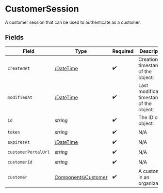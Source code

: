 # CustomerSession

A customer session that can be used to authenticate as a customer.


## Fields

| Field                                                         | Type                                                          | Required                                                      | Description                                                   |
| ------------------------------------------------------------- | ------------------------------------------------------------- | ------------------------------------------------------------- | ------------------------------------------------------------- |
| `createdAt`                                                   | [\DateTime](https://www.php.net/manual/en/class.datetime.php) | :heavy_check_mark:                                            | Creation timestamp of the object.                             |
| `modifiedAt`                                                  | [\DateTime](https://www.php.net/manual/en/class.datetime.php) | :heavy_check_mark:                                            | Last modification timestamp of the object.                    |
| `id`                                                          | *string*                                                      | :heavy_check_mark:                                            | The ID of the object.                                         |
| `token`                                                       | *string*                                                      | :heavy_check_mark:                                            | N/A                                                           |
| `expiresAt`                                                   | [\DateTime](https://www.php.net/manual/en/class.datetime.php) | :heavy_check_mark:                                            | N/A                                                           |
| `customerPortalUrl`                                           | *string*                                                      | :heavy_check_mark:                                            | N/A                                                           |
| `customerId`                                                  | *string*                                                      | :heavy_check_mark:                                            | N/A                                                           |
| `customer`                                                    | [Components\Customer](../../Models/Components/Customer.md)    | :heavy_check_mark:                                            | A customer in an organization.                                |